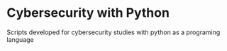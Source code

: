 # Cybersecurity with Python
 Scripts developed for cybersecurity studies with python as a programing language 
